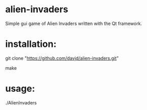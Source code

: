 # alien-invaders
Simple gui game of Alien Invaders written with the Qt framework.

# installation:

  git clone "https://github.com/davjd/alien-invaders.git"
	
  make
	
# usage:

  ./AlienInvaders
